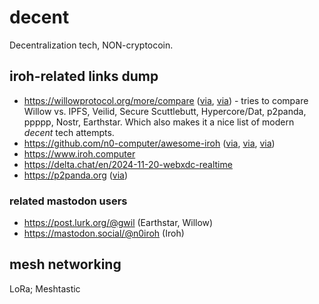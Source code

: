 # decent

Decentralization tech, NON-cryptocoin.

## iroh-related links dump

- https://willowprotocol.org/more/compare
  ([via](https://github.com/n0-computer/iroh-willow),
  [via](https://social.coop/@smallcircles/114235543072645958)) -
  tries to compare Willow vs.
  IPFS, Veilid, Secure Scuttlebutt, Hypercore/Dat,
  p2panda, ppppp, Nostr, Earthstar.
  Which also makes it a nice list
  of modern _decent_ tech attempts.
- https://github.com/n0-computer/awesome-iroh
  ([via](https://www.iroh.computer/blog/road-to-1-0),
  [via](https://news.ycombinator.com/item?id=39027630),
  [via](https://www.google.com/search?q=ipfs%20successor))
- https://www.iroh.computer
- https://delta.chat/en/2024-11-20-webxdc-realtime
- https://p2panda.org
  ([via](https://github.com/p2panda/p2panda))

### related mastodon users

- https://post.lurk.org/@gwil (Earthstar, Willow)
- https://mastodon.social/@n0iroh (Iroh)


## mesh networking

LoRa; Meshtastic

